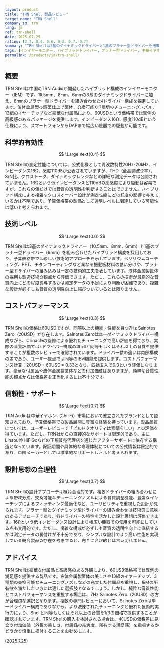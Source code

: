 ```yaml
---
layout: product
title: "TRN Shell 製品レビュー"
target_name: "TRN Shell"
company_id: trn
lang: ja
ref: trn-shell
date: 2025-07-25
rating: [2.7, 0.4, 0.6, 0.3, 0.7, 0.7]
summary: "TRN Shellは3基のダイナミックドライバーと1基のプラナー型ドライバーを搭載したハイブリッド構成のIEMです。60USD価格帯では豪華な付属品と液体金属製筐体による高級感のある外観を提供しますが、同等機能を大幅に安価で実現できる製品が存在するため、コストパフォーマンスは限定的です。"
tags: [インイヤーモニター, ハイブリッドドライバー, プラナー型ドライバー, 中華イヤホン]
permalink: /products/ja/trn-shell/
---
```

## 概要

TRN Shellは中国のTRN Audioが開発したハイブリッド構成のインイヤーモニター（IEM）です。10.5mm、8mm、6mmの3基のダイナミックドライバーに加え、6mmのプラナー型ドライバーを組み合わせた4ドライバー構成を採用しています。液体金属製の鏡面仕上げ筐体、交換可能な3種類のチューニングノズル、13組のイヤーチップなど豪華な付属品により、60USDという価格帯では異例の高級感のあるパッケージを提供します。インピーダンス16Ω、感度110dBという仕様により、スマートフォンからDAPまで幅広い機器での駆動が可能です。

## 科学的有効性

$$ \Large \text{0.4} $$

TRN Shellの測定性能については、公式仕様として周波数特性20Hz-20kHz、インピーダンス16Ω、感度110dBが公表されていますが、THD（全高調波歪率）、S/N比、クロストーク、ダイナミックレンジなどの詳細な測定データは公開されていません。16Ωという低インピーダンスと110dBの高感度により駆動は容易ですが、これらの値だけでは音質の透明性を判断することはできません。ハイブリッド構成による複雑なクロスオーバー設計が測定性能にどの程度の影響を与えているかは不明であり、予算価格帯の製品として透明レベルに到達している可能性は低いと考えられます。

## 技術レベル

$$ \Large \text{0.6} $$

TRN Shellは3基のダイナミックドライバー（10.5mm、8mm、6mm）と1基のプラナー型ドライバー（6mm）を組み合わせたハイブリッド構成を採用しており、予算価格帯では珍しい技術的アプローチを示しています。ベリリウムコーティング、PET、チタンコーティングなど異なる振動板材料の使い分けや、プラナー型ドライバーの組み込みは一定の技術的工夫を表しています。液体金属製筐体の採用も製造技術の観点から評価できます。ただし、これらの技術が最終的な音質向上にどの程度寄与するかは測定データの不足により判断が困難であり、複雑な設計が必ずしも音質の透明性向上に結びついているとは限りません。

## コストパフォーマンス

$$ \Large \text{0.3} $$

TRN Shellの価格は60USDですが、同等以上の機能・性能を持つ7Hz Salnotes Zero（20USD）が存在します。Salnotes Zeroは単一ダイナミックドライバー構成ながら、Crinacleの監修による優れたチューニングで高い評価を得ており、実際の音質評価では4ドライバー構成のShellと同等もしくはそれ以上の音質を提供することが複数のレビューで確認されています。ドライバー数の違いは内部構成の差であり、ユーザー視点では同等のIEM機能を提供します。コストパフォーマンス計算：20USD ÷ 60USD = 0.33となり、四捨五入で0.3という評価になります。豪華な付属品や液体金属製筐体などの付加価値はありますが、純粋な音質性能の観点からは価格差を正当化するには不十分です。

## 信頼性・サポート

$$ \Large \text{0.7} $$

TRN Audioは中華イヤホン（Chi-Fi）市場において確立されたブランドとして認知されており、予算価格帯での製品展開に豊富な経験を持っています。製品品質については、ユーザーレビューで「ビルドクオリティは素晴らしい」との評価を得ています。ただし、TRN社からの直接的なサポートは限定的であり、主にLinsoulやHiFiGoなどの正規販売代理店を通じたアフターサポートに依存する構造となっています。保証期間や具体的な修理体制についての公式情報は限定的であり、中国メーカーとしては標準的なサポートレベルと考えられます。

## 設計思想の合理性

$$ \Large \text{0.7} $$

TRN Shellの設計アプローチは概ね合理的です。複数ドライバーの組み合わせによる帯域分担、交換可能なチューニングノズルによる音質調整機能、豊富なイヤーチップによるフィッティング最適化など、ユーザビリティを重視した設計が見られます。プラナー型とダイナミック型ドライバーの組み合わせは技術的に意味のあるアプローチであり、各ドライバーの特性を活かした設計思想は評価できます。16Ωという低インピーダンス設計により幅広い機器での使用を可能にしている点も実用的です。ただし、複雑な構成が必ずしも音質の透明性向上に直結するかは測定データの裏付けが不十分であり、シンプルな設計でより高い性能を実現している競合製品の存在を考慮すると、完全に合理的とは言い切れません。

## アドバイス

TRN Shellは豪華な付属品と高級感のある外観により、60USD価格帯では異例の満足感を提供する製品です。液体金属製筐体の美しさや13組のイヤーチップ、3種類の交換可能なチューニングノズルなどの充実した付属品を重視し、IEMの所有欲を満たしたい方には適した選択肢となるでしょう。しかし、純粋な音質性能とコストパフォーマンスを重視する場合は、7Hz Salnotes Zero（20USD）の方が合理的な選択となります。複数の専門レビューにおいて、Salnotes Zeroは単一ドライバー構成でありながら、より洗練されたチューニングと優れた技術的実行力により、Shellと同等もしくはそれ以上の音質を1/3の価格で提供することが確認されています。TRN Shellの購入を検討される場合は、40USDの価格差に見合う付加価値（外観の美しさ、付属品の充実度、所有する満足感）を重視するかどうかを慎重に検討することをお勧めします。

(2025.7.25)